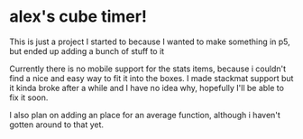 # alex's cube timer!

This is just a project I started to because I wanted to make something in p5, but ended up adding a bunch of stuff to it

Currently there is no mobile support for the stats items, because i couldn't find a nice and easy way to fit it into the boxes. I made stackmat support but it kinda broke after a while and I have no idea why, hopefully I'll be able to fix it soon.

I also plan on adding an place for an average function, although i haven't gotten around to that yet.
